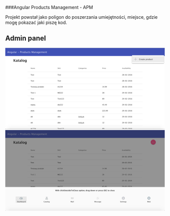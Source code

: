 ###Angular Products Management - APM

Projekt powstał jako poligon do poszerzania umiejętności,
miejsce, gdzie mogę pokazać jaki piszę kod.

## Admin panel
![Panel admina](docs/images/admin_panel.png)
![Głowne menu w panelu admina](docs/images/admin_panel_main_menu.png)
